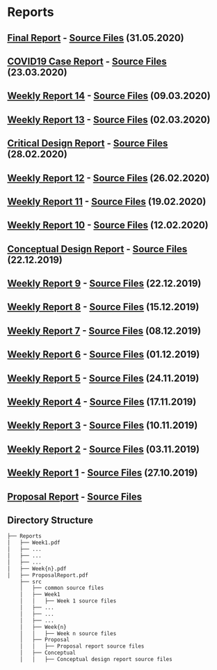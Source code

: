 # Reports

## [Final Report](https://github.com/afeser/FinalProject/blob/Report/Final_Report_Felerest.pdf) - [Source Files](https://github.com/afeser/FinalProject/tree/Report/src/Final_Report_Felerest) (31.05.2020)

## [COVID19 Case Report](https://github.com/afeser/FinalProject/blob/Report/COVID19.pdf) - [Source Files](https://github.com/afeser/FinalProject/tree/Report/src/COVID19) (23.03.2020)

## [Weekly Report 14](https://github.com/afeser/FinalProject/blob/Report/Week14.pdf) - [Source Files](https://github.com/afeser/FinalProject/tree/Report/src/Week14) (09.03.2020)

## [Weekly Report 13](https://github.com/afeser/FinalProject/blob/Report/Week13.pdf) - [Source Files](https://github.com/afeser/FinalProject/tree/Report/src/Week13) (02.03.2020)

## [Critical Design Report](https://github.com/afeser/FinalProject/blob/Report/CriticalDesignReport.pdf) - [Source Files](https://github.com/afeser/FinalProject/tree/Report/src/CriticalDesignReport) (28.02.2020)

## [Weekly Report 12](https://github.com/afeser/FinalProject/blob/Report/Week12.pdf) - [Source Files](https://github.com/afeser/FinalProject/tree/Report/src/Week12) (26.02.2020)

## [Weekly Report 11](https://github.com/afeser/FinalProject/blob/Report/Week11.pdf) - [Source Files](https://github.com/afeser/FinalProject/tree/Report/src/Week11) (19.02.2020)

## [Weekly Report 10](https://github.com/afeser/FinalProject/blob/Report/Week10.pdf) - [Source Files](https://github.com/afeser/FinalProject/tree/Report/src/Week10) (12.02.2020)

## [Conceptual Design Report](https://github.com/afeser/FinalProject/blob/Report/ConceptualDesignReport.pdf) - [Source Files](https://github.com/afeser/FinalProject/tree/Report/src/Conceptual) (22.12.2019)

## [Weekly Report 9](https://github.com/afeser/FinalProject/blob/Report/Week9.pdf) - [Source Files](https://github.com/afeser/FinalProject/tree/Report/src/Week9) (22.12.2019)

## [Weekly Report 8](https://github.com/afeser/FinalProject/blob/Report/Week8.pdf) - [Source Files](https://github.com/afeser/FinalProject/tree/Report/src/Week8) (15.12.2019)

## [Weekly Report 7](https://github.com/afeser/FinalProject/blob/Report/Week7.pdf) - [Source Files](https://github.com/afeser/FinalProject/tree/Report/src/Week7) (08.12.2019)

## [Weekly Report 6](https://github.com/afeser/FinalProject/blob/Report/Week6.pdf) - [Source Files](https://github.com/afeser/FinalProject/tree/Report/src/Week6) (01.12.2019)

## [Weekly Report 5](https://github.com/afeser/FinalProject/blob/Report/Week5.pdf) - [Source Files](https://github.com/afeser/FinalProject/tree/Report/src/Week5) (24.11.2019)

## [Weekly Report 4](https://github.com/afeser/FinalProject/blob/Report/Week4.pdf) - [Source Files](https://github.com/afeser/FinalProject/tree/Report/src/Week4) (17.11.2019)

## [Weekly Report 3](https://github.com/afeser/FinalProject/blob/Report/Week3.pdf) - [Source Files](https://github.com/afeser/FinalProject/tree/Report/src/Week3) (10.11.2019)

## [Weekly Report 2](https://github.com/afeser/FinalProject/blob/Report/Week2.pdf) - [Source Files](https://github.com/afeser/FinalProject/tree/Report/src/Week2) (03.11.2019)

## [Weekly Report 1](https://github.com/afeser/FinalProject/blob/Report/Week1.pdf) - [Source Files](https://github.com/afeser/FinalProject/tree/Report/src/Week1) (27.10.2019)


## [Proposal Report](https://github.com/afeser/FinalProject/blob/Report/ProposalReport.pdf) - [Source Files](https://github.com/afeser/FinalProject/tree/Report/src/Proposal)

## Directory Structure

```bash
├── Reports
│   ├── Week1.pdf
│   ├── ...
│   ├── ...
│   ├── ...
│   ├── Week{n}.pdf
│   ├── ProposalReport.pdf 
    ├── src 
    │   ├── common source files
    │   ├── Week1
    │   │   ├── Week 1 source files
    │   ├── ...
    │   ├── ...
    │   ├── ...
    │   ├── Week{n}
    │   │   ├── Week n source files
    │   ├── Proposal
    │   │   ├── Proposal report source files
    │   ├── Conceptual
    │   │   ├── Conceptual design report source files
```
